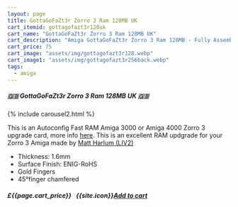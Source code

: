 ```yaml
---
layout: page
title: GottaGoFaZt3r Zorro 3 Ram 128MB UK
cart_itemid: gottagofazt3r128uk
cart_name: "GottaGoFaZt3r Zorro 3 Ram 128MB UK"
cart_description: "Amiga GottaGoFaZt3r Zorro 3 Ram 128MB - Fully Assembled"
cart_price: 75
cart_image: "assets/img/gottagofazt3r128.webp"
cart_image1: "assets/img/gottagofazt3r256back.webp"
tags: 
  - amiga
---
```


##### 🇬🇧 GottaGoFaZt3r Zorro 3 Ram 128MB UK 🇬🇧

{% include carousel2.html %}

This is an Autoconfig Fast RAM Amiga 3000 or Amiga 4000 Zorro 3 upgrade card, more info <a href="https://github.com/LIV2/GottaGoFaZt3r" target="_blank">here</a>. This is an excellent RAM updgrade for your Zorro 3 Amiga made by <a href="https://twitter.com/LIV2" target="_blank">Matt Harlum (LIV2)</a>

* Thickness: 1.6mm
* Surface Finish: ENIG-RoHS
* Gold Fingers
* 45°finger chamfered

##### £{{page.cart_price}} &nbsp; {{site.icon}}[Add to cart](/cart#{{page.cart_itemid}})